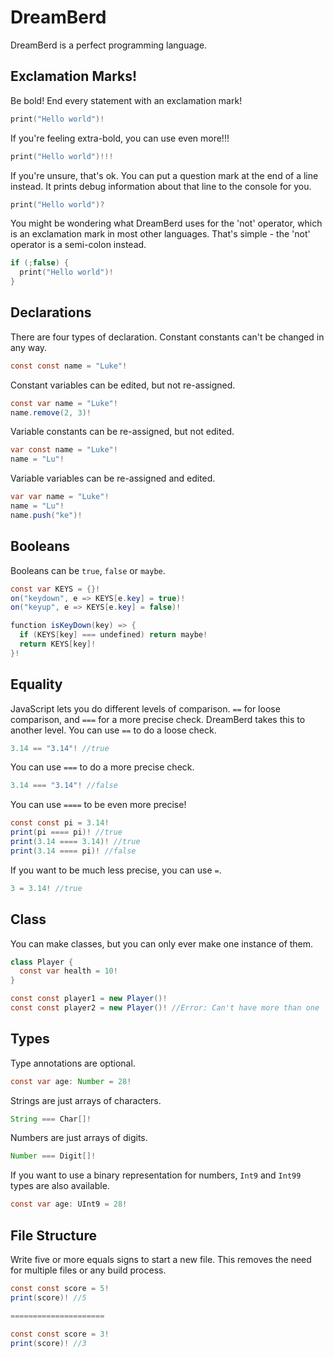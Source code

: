 # DreamBerd
DreamBerd is a perfect programming language.

## Exclamation Marks!
Be bold! End every statement with an exclamation mark!
```c
print("Hello world")!
```

If you're feeling extra-bold, you can use even more!!!
```c
print("Hello world")!!!
```

If you're unsure, that's ok. You can put a question mark at the end of a line instead. It prints debug information about that line to the console for you.
```c
print("Hello world")?
```

You might be wondering what DreamBerd uses for the 'not' operator, which is an exclamation mark in most other languages. That's simple - the 'not' operator is a semi-colon instead.
```c
if (;false) {
  print("Hello world")!
}
```

## Declarations
There are four types of declaration. Constant constants can't be changed in any way.
```java
const const name = "Luke"!
```

Constant variables can be edited, but not re-assigned.
```java
const var name = "Luke"!
name.remove(2, 3)!
```

Variable constants can be re-assigned, but not edited.
```java
var const name = "Luke"!
name = "Lu"!
```

Variable variables can be re-assigned and edited.
```java
var var name = "Luke"!
name = "Lu"!
name.push("ke")!
```

## Booleans
Booleans can be `true`, `false` or `maybe`.
```java
const var KEYS = {}!
on("keydown", e => KEYS[e.key] = true)!
on("keyup", e => KEYS[e.key] = false)!

function isKeyDown(key) => {
  if (KEYS[key] === undefined) return maybe!
  return KEYS[key]!
}!
```

## Equality
JavaScript lets you do different levels of comparison. `==` for loose comparison, and `===` for a more precise check. DreamBerd takes this to another level. You can use `==` to do a loose check.
```java
3.14 == "3.14"! //true
```

You can use `===` to do a more precise check.
```java
3.14 === "3.14"! //false
```

You can use `====` to be even more precise!
```java
const const pi = 3.14!
print(pi ==== pi)! //true
print(3.14 ==== 3.14)! //true
print(3.14 ==== pi)! //false
```

If you want to be much less precise, you can use `=`.
```java
3 = 3.14! //true
```

## Class
You can make classes, but you can only ever make one instance of them.
```java
class Player {
  const var health = 10!
}

const const player1 = new Player()!
const const player2 = new Player()! //Error: Can't have more than one 'Player' instance!
```

## Types
Type annotations are optional.
```java
const var age: Number = 28!
```
Strings are just arrays of characters.
```java
String === Char[]!
```
Numbers are just arrays of digits.
```java
Number === Digit[]!
```
If you want to use a binary representation for numbers, `Int9` and `Int99` types are also available.
```java
const var age: UInt9 = 28!
```

## File Structure
Write five or more equals signs to start a new file. This removes the need for multiple files or any build process.
```java
const const score = 5!
print(score)! //5

=====================

const const score = 3!
print(score)! //3

```
